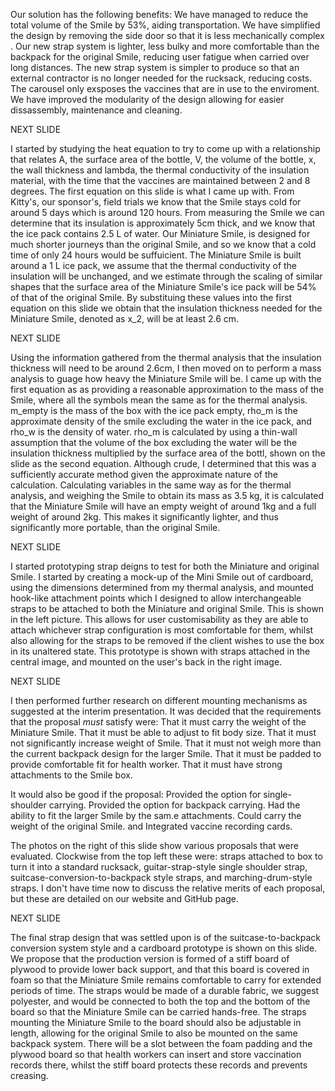 Our solution has the following benefits:
We have managed to reduce the total volume of the Smile by 53%, aiding transportation​.
We have simplified the design by removing the side door so that it is less mechanically complex​.
Our new strap system is lighter, less bulky and more comfortable than the backpack for the original Smile, reducing user fatigue when carried over long distances.
The new strap system is simpler to produce so that an external contractor is no longer needed for the rucksack, reducing costs.
​The carousel only exsposes the vaccines that are in use to the enviroment​.
We have improved the modularity of the design allowing for easier dissassembly, maintenance and cleaning.

NEXT SLIDE

I started by studying the heat equation to try to come up with a relationship that relates A, the surface area of the bottle, V, the volume of the bottle, x, the wall thickness and lambda, the thermal conductivity of the insulation material, with the time that the vaccines are maintained between 2 and 8 degrees. The first equation on this slide is what I came up with. From Kitty's, our sponsor's, field trials we know that the Smile stays cold for around 5 days which is around 120 hours. From measuring the Smile we can determine that its insulation is approximately 5cm thick, and we know that the ice pack contains 2.5 L of water. Our Miniature Smile, is designed for much shorter journeys than the original Smile, and so we know that a cold time of only 24 hours would be suffuicient. The Miniature Smile is built around a 1 L ice pack, we assume that the thermal conductivity of the insulation will be unchanged, and we estimate through the scaling of similar shapes that the surface area of the Miniature Smile's ice pack will be 54% of that of the original Smile. By substituing these values into the first equation on this slide we obtain that the insulation thickness needed for the Miniature Smile, denoted as x_2, will be at least 2.6 cm.

NEXT SLIDE

Using the information gathered from the thermal analysis that the insulation thickness will need to be around 2.6cm, I then moved on to perform a mass analysis to guage how heavy the Miniature Smile will be. I came up with the first equation as as providing a reasonable approximation to the mass of the Smile, where all the symbols mean the same as for the thermal analysis. m_empty is the mass of the box with the ice pack empty, rho_m is the approximate density of the smile excluding the water in the ice pack, and rho_w is the density of water. rho_m is calculated by using a thin-wall assumption that the volume of the box excluding the water will be the insulation thickness multiplied by the surface area of the bottl, shown on the slide as the second equation. Although crude, I determined that this was a sufficiently accurate method given the approximate nature of the calculation. Calculating variables in the same way as for the thermal analysis, and weighing the Smile to obtain its mass as 3.5 kg, it is calculated that the Miniature Smile will have an empty weight of around 1kg and a full weight of around 2kg. This makes it significantly lighter, and thus significantly more portable, than the original Smile.

NEXT SLIDE

I started prototyping strap deigns to test for both the Miniature and original Smile. I started by creating a mock-up of the Mini Smile out of cardboard, using the dimensions determined from my thermal analysis, and mounted hook-like attachment points which I designed to allow interchangeable straps to be attached to both the Miniature and original Smile. This is shown in the left picture. This allows for user customisability as they are able to attach whichever strap configuration is most comfortable for them, whilst also allowing for the straps to be removed if the client wishes to use the box in its unaltered state. This prototype is shown with straps attached in the central image, and mounted on the user's back in the right image.

NEXT SLIDE

I then performed further research on different mounting mechanisms as suggested at the interim presentation. It was decided that the requirements that the proposal *must* satisfy were:
That it must carry the weight of the Miniature Smile.
That it must be able to adjust to fit body size.​
That it must not significantly increase weight of Smile​.
That it must not weigh more than the current backpack design for the larger Smile​.
That it must be padded to provide comfortable fit for health worker​.
That it must have strong attachments to the Smile box​.

It would also be good if the proposal:
Provided the option for single-shoulder carrying​.
Provided the option for backpack carrying.​
Had the ability to fit the larger Smile by the sam.e attachments​.
Could carry the weight of the original Smile.
and Integrated vaccine recording cards.

The photos on the right of this slide show various proposals that were evaluated. Clockwise from the top left these were: straps attached to box to turn it into a standard rucksack, guitar-strap-style single shoulder strap, suitcase-conversion-to-backpack style straps, and marching-drum-style straps. I don't have time now to discuss the relative merits of each proposal, but these are detailed on our website and GitHub page.

NEXT SLIDE

The final strap design that was settled upon is of the suitcase-to-backpack conversion system style and a cardboard prototype is shown on this slide. We propose that the production version is formed of a stiff board of plywood to provide lower back support, and that this board is covered in foam so that the Miniature Smile remains comfortable to carry for extended periods of time. The straps would be made of a durable fabric, we suggest polyester, and would be connected to both the top and the bottom of the board so that the Miniature Smile can be carried hands-free. The straps mounting the Miniature Smile to the board should also be adjustable in length, allowing for the original Smile to also be mounted on the same backpack system. There will be a slot between the foam padding and the plywood board so that health workers can insert and store vaccination records there, whilst the stiff board protects these records and prevents creasing.

